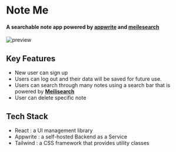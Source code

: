 # Note Me
#### A searchable  note app powered by [appwrite](https://appwrite.io/docs) and [meilesearch](https://docs.meilisearch.com/learn/getting_started/quick_start.html#securing-meilisearch) 
![preview](https://raw.githubusercontent.com/Tribhuwan-Joshi/note-me/main/public/NoteMe.png)

## Key Features
- New user can sign up 
- Users can log out and their data will be saved for future use. 
- Users can search through many notes using a search bar that is powered by [**Meilisearch**](https://docs.meilisearch.com/learn/getting_started/quick_start.html#securing-meilisearch)
- User can delete specific note

## Tech Stack 
- React : a UI management library
- Appwrite : a self-hosted Backend as a Service
- Tailwind : a CSS framework that provides utility classes


